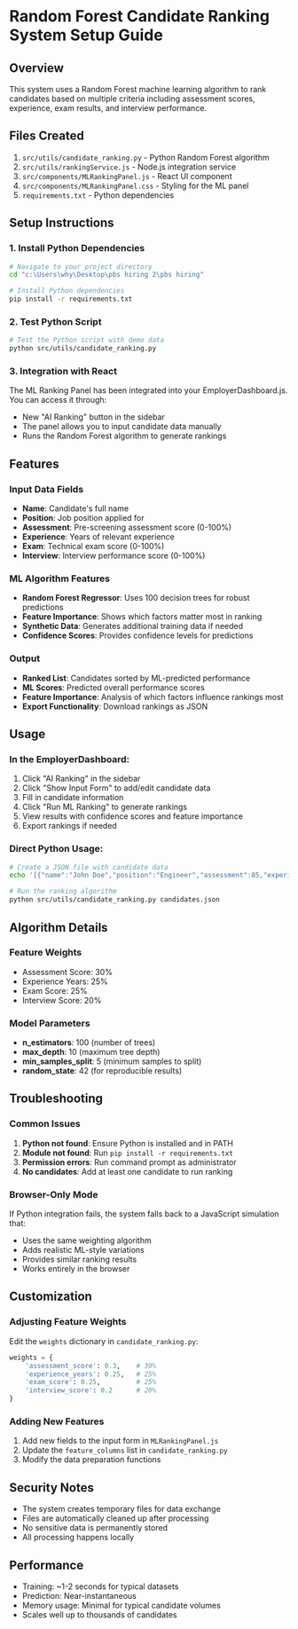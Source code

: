 # Random Forest Candidate Ranking System Setup Guide

## Overview
This system uses a Random Forest machine learning algorithm to rank candidates based on multiple criteria including assessment scores, experience, exam results, and interview performance.

## Files Created
1. `src/utils/candidate_ranking.py` - Python Random Forest algorithm
2. `src/utils/rankingService.js` - Node.js integration service
3. `src/components/MLRankingPanel.js` - React UI component
4. `src/components/MLRankingPanel.css` - Styling for the ML panel
5. `requirements.txt` - Python dependencies

## Setup Instructions

### 1. Install Python Dependencies
```bash
# Navigate to your project directory
cd "c:\Users\why\Desktop\pbs hiring 2\pbs hiring"

# Install Python dependencies
pip install -r requirements.txt
```

### 2. Test Python Script
```bash
# Test the Python script with demo data
python src/utils/candidate_ranking.py
```

### 3. Integration with React
The ML Ranking Panel has been integrated into your EmployerDashboard.js. You can access it through:
- New "AI Ranking" button in the sidebar
- The panel allows you to input candidate data manually
- Runs the Random Forest algorithm to generate rankings

## Features

### Input Data Fields
- **Name**: Candidate's full name
- **Position**: Job position applied for
- **Assessment**: Pre-screening assessment score (0-100%)
- **Experience**: Years of relevant experience
- **Exam**: Technical exam score (0-100%)
- **Interview**: Interview performance score (0-100%)

### ML Algorithm Features
- **Random Forest Regressor**: Uses 100 decision trees for robust predictions
- **Feature Importance**: Shows which factors matter most in ranking
- **Synthetic Data**: Generates additional training data if needed
- **Confidence Scores**: Provides confidence levels for predictions

### Output
- **Ranked List**: Candidates sorted by ML-predicted performance
- **ML Scores**: Predicted overall performance scores
- **Feature Importance**: Analysis of which factors influence rankings most
- **Export Functionality**: Download rankings as JSON

## Usage

### In the EmployerDashboard:
1. Click "AI Ranking" in the sidebar
2. Click "Show Input Form" to add/edit candidate data
3. Fill in candidate information
4. Click "Run ML Ranking" to generate rankings
5. View results with confidence scores and feature importance
6. Export rankings if needed

### Direct Python Usage:
```bash
# Create a JSON file with candidate data
echo '[{"name":"John Doe","position":"Engineer","assessment":85,"experience":5,"exam":90,"interview":88}]' > candidates.json

# Run the ranking algorithm
python src/utils/candidate_ranking.py candidates.json
```

## Algorithm Details

### Feature Weights
- Assessment Score: 30%
- Experience Years: 25%
- Exam Score: 25%
- Interview Score: 20%

### Model Parameters
- **n_estimators**: 100 (number of trees)
- **max_depth**: 10 (maximum tree depth)
- **min_samples_split**: 5 (minimum samples to split)
- **random_state**: 42 (for reproducible results)

## Troubleshooting

### Common Issues
1. **Python not found**: Ensure Python is installed and in PATH
2. **Module not found**: Run `pip install -r requirements.txt`
3. **Permission errors**: Run command prompt as administrator
4. **No candidates**: Add at least one candidate to run ranking

### Browser-Only Mode
If Python integration fails, the system falls back to a JavaScript simulation that:
- Uses the same weighting algorithm
- Adds realistic ML-style variations
- Provides similar ranking results
- Works entirely in the browser

## Customization

### Adjusting Feature Weights
Edit the `weights` dictionary in `candidate_ranking.py`:
```python
weights = {
    'assessment_score': 0.3,    # 30%
    'experience_years': 0.25,   # 25%
    'exam_score': 0.25,         # 25%
    'interview_score': 0.2      # 20%
}
```

### Adding New Features
1. Add new fields to the input form in `MLRankingPanel.js`
2. Update the `feature_columns` list in `candidate_ranking.py`
3. Modify the data preparation functions

## Security Notes
- The system creates temporary files for data exchange
- Files are automatically cleaned up after processing
- No sensitive data is permanently stored
- All processing happens locally

## Performance
- Training: ~1-2 seconds for typical datasets
- Prediction: Near-instantaneous
- Memory usage: Minimal for typical candidate volumes
- Scales well up to thousands of candidates